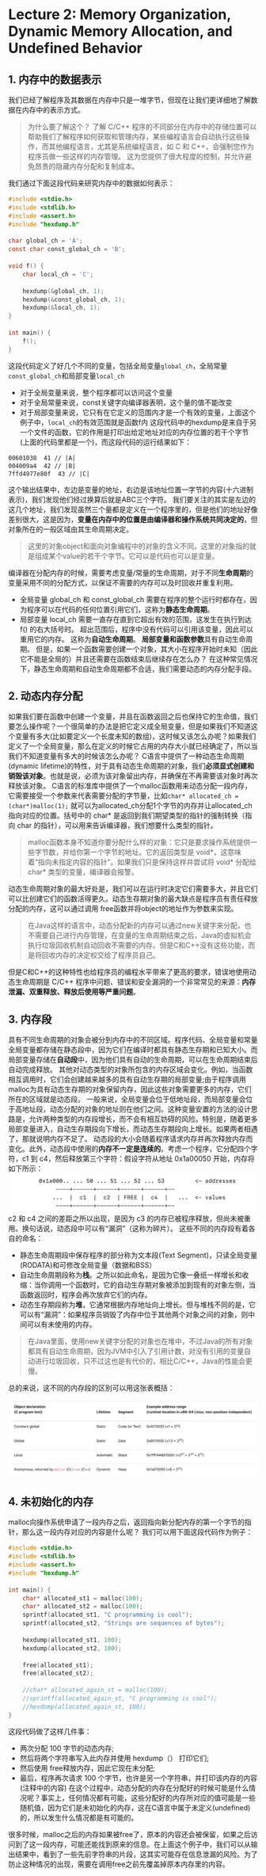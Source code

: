 # Lecture 2: Memory Organization, Dynamic Memory Allocation, and Undefined Behavior

## 1. 内存中的数据表示
我们已经了解程序及其数据在内存中只是一堆字节，但现在让我们更详细地了解数据在内存中的表示方式。
> 为什么要了解这个？
> 了解 C/C++ 程序的不同部分在内存中的存储位置可以帮助我们了解程序如何获取和管理内存，某些编程语言会自动执行这些操作，而其他编程语言，尤其是系统编程语言，如 C 和 C++，会强制您作为 程序员做一些这样的内存管理。 这为您提供了很大程度的控制，并允许避免昂贵的隐藏内存分配和复制成本。

我们通过下面这段代码来研究内存中的数据如何表示：

```C
#include <stdio.h>
#include <stdlib.h>
#include <assert.h>
#include "hexdump.h"

char global_ch = 'A';
const char const_global_ch = 'B';

void f() {
    char local_ch = 'C';

    hexdump(&global_ch, 1);
    hexdump(&const_global_ch, 1);
    hexdump(&local_ch, 1);
}

int main() {
    f();
}
```

这段代码定义了好几个不同的变量，包括全局变量`global_ch`，全局常量`const_global_ch`和局部变量`local_ch`
- 对于全局变量来说，整个程序都可以访问这个变量
- 对于全局常量来说，const关键字向编译器表明，这个量的值不能改变
- 对于局部变量来说，它只有在它定义的范围内才是一个有效的变量，上面这个例子中，`local_ch`的有效范围就是函数f内
这段代码中的hexdump是来自于另一个文件的函数，它的作用是打印出给定地址对应的内存位置的若干个字节(上面的代码里都是一个)，而这段代码的运行结果如下：

```text
00601038  41 // |A|
004009a4  42 // |B|
7ffd4977e80f  43 // |C|
```

这个输出结果中，左边是变量的地址，右边是该地址位置一字节的内容(十六进制表示)，我们发现他们经过换算后就是ABC三个字符。
我们要关注的其实是左边的这几个地址，我们发现虽然三个量都是定义在一个程序里的，但是他们的地址好像差别很大，这是因为，**变量在内存中的位置是由编译器和操作系统共同决定的**，但对象所在的一般区域由其生命周期决定。
> 这里的对象object和面向对象编程中的对象的含义不同，这里的对象指的就是组成某个value的若干个字节。它可以是代码也可以是变量。

编译器在分配内存的时候，需要考虑变量/常量的生命周期，对于不同**生命周期**的变量采用不同的分配方式，以保证不需要的内存可以及时回收并重复利用。
- 全局变量 global_ch 和 const_global_ch 需要在程序的整个运行时都存在，因为程序可以在代码的任何位置引用它们，这称为**静态生命周期**。
- 局部变量 local_ch 需要一直存在直到它超出有效的范围，这发生在执行到达 f() 的右大括号时。 超出范围后，程序中没有代码可以引用该变量，因此可以重用它的内存。 这称为**自动生命周期**。 **局部变量和函数参数**具有自动生命周期。
但是，如果一个函数需要创建一个对象，其大小在程序开始时未知（因此它不能是全局的）并且还需要在函数结束后继续存在怎么办？ 在这种常见情况下，静态生命周期和自动生命周期都不合适，我们需要动态的内存分配手段。


## 2. 动态内存分配
如果我们要在函数中创建一个变量，并且在函数返回之后也保持它的生命值，我们要怎么操作呢？一个很简单的办法是把它定义成全局变量，但是如果我们不知道这个变量有多大(比如要定义一个长度未知的数组)，这时候又该怎么办呢？如果我们定义了一个全局变量，那么在定义的时候它占用的内存大小就已经确定了，所以当我们不知道变量有多大的时候该怎么办呢？
C语言中提供了一种动态生命周期(dynamic lifetime)的特性，对于具有动态生命周期的对象，我们**必须显式创建和销毁该对象**。也就是说，必须为该对象留出内存，并确保在不再需要该对象时再次释放该对象。
C语言的标准库中提供了一个malloc函数用来动态分配一段内存，它需要接受一个参数来代表需要分配的字节量，比如`char* allocated_ch = (char*)malloc(1);` 就可以为allocated_ch分配1个字节的内存并让allocated_ch指向对应的位置。括号中的 char* 是返回到我们期望类型的指针的强制转换（指向 char 的指针），可以用来告诉编译器，我们想要什么类型的指针。
> malloc函数本身不知道你要分配什么样的对象：它只是要求操作系统提供一些字节数，并给你第一个字节的地址。它的返回类型是 void*，这意味着“指向未指定内容的指针”。如果我们只是保持这样并尝试将 void* 分配给 char* 类型的变量，编译器会报警。

动态生命周期对象的最大好处是，我们可以在运行时决定它们需要多大，并且它们可以比创建它们的函数活得更久。动态生存期对象的最大缺点是程序员有责任释放分配的内存，这可以通过调用 free函数并将object的地址作为参数来实现。
> 在Java这样的语言中，动态分配新的内存可以通过new关键字来分配，也不需要自己进行内存管理，在变量的生命周期结束之后，Java的虚拟机会执行垃圾回收机制自动回收不需要的内存。但是C和C++没有这些功能，而是将回收内存的决定权交给了程序员自己。

但是C和C++的这种特性也给程序员的编程水平带来了更高的要求，错误地使用动态生命周期是 C/C++ 程序中问题、错误和安全漏洞的一个非常常见的来源：**内存泄漏、双重释放、释放后使用等严重问题**。


## 3. 内存段
具有不同生命周期的对象会被分到内存中的不同区域。程序代码、全局变量和常量全局变量都存储在静态段中，因为它们在编译时都具有静态生存期和已知大小。而局部变量存储在**自动段**中，因为他们具有自动的生命周期，可以在生命周期结束后自动完成释放。
其他对动态类型的对象所包含的内存区域会变化。例如，当函数相互调用时，它们会创建越来越多的具有自动生存期的局部变量;由于程序调用 malloc为具有动态生存期的对象保留内存，因此这些对象需要更多的内存，它们所在的区域就是动态段。
一般来说，全局变量会位于低地址段，而局部变量会位于高地址段，动态分配的对象的地址则在他们之间。这种变量安置的方法的设计思路是，允许两种类型的内存段增长，而不会有相互妨碍的风险。特别是，随着更多局部变量进入，自动生存期段向下增长，而动态生存期段向上增长。如果两者相遇了，那就说明内存不足了。
动态段的大小会随着程序请求内存并再次释放内存而变化。此外，动态段中使用的**内存不一定是连续的**。考虑一个程序，它分配四个字符，c1 到 c4，然后释放第三个字符：假设字符从地址 0x1a00050 开始，内存将如下所示：
![](resources/Pasted%20image%2020230405114752.png)
c2 和 c4 之间的差距之所以出现，是因为 c3 的内存已被程序释放，但尚未被重用。换句话说，动态段中可以有“漏洞”（这称为碎片）。
这些不同的内存段有着各自的命名：
- 静态生命周期段中保存程序的部分称为文本段(Text Segment)，只读全局变量(RODATA)和可修改全局变量（数据和BSS）
- 自动生命周期段称为**栈**。之所以如此命名，是因为它像一叠纸一样增长和收缩：当你调用一个函数时，它的自动生存期对象被添加到现有的对象左侧，当函数返回时，程序会再次放弃它们的内存。
- 动态生存期段称为**堆**，它通常根据内存地址向上增长。但与堆栈不同的是，它可以有“漏洞”：如果程序员销毁了内存中位于其他两个对象之间的对象，则中间可以有未使用的内存。

> 在Java里面，使用new关键字分配的对象也在堆中，不过Java的所有对象都具有自动生命周期，因为JVM中引入了引用计数，对没有引用的变量自动进行垃圾回收，只不过这也是有代价的，相比C/C++，Java的性能会更慢。

总的来说，这不同的内存段的区别可以用这张表概括：

![](resources/Pasted%20image%2020230405121304.png)


## 4. 未初始化的内存
malloc向操作系统申请了一段内存之后，返回指向新分配内存的第一个字节的指针，那么这一段内存对应的内容是什么呢？
我们可以用下面这段代码作为例子：

```C
#include <stdio.h>
#include <stdlib.h>
#include <assert.h>
#include "hexdump.h"

int main() {
    char* allocated_st1 = malloc(100);
    char* allocated_st2 = malloc(100);
    sprintf(allocated_st1, "C programming is cool");
    sprintf(allocated_st2, "Strings are sequences of bytes");

    hexdump(allocated_st1, 100);
    hexdump(allocated_st2, 100);

    free(allocated_st1);
    free(allocated_st2);

    //char* allocated_again_st = malloc(100);
    //sprintf(allocated_again_st, "C programming is cool");
    //hexdump(allocated_again_st, 100);
}

```


这段代码做了这样几件事：

- 两次分配 100 字节的动态内存;
- 然后将两个字符串写入此内存并使用 hexdump（） 打印它们;
- 然后使用 free释放内存，因此它现在未分配;
- 最后，程序再次请求 100 个字节，也许是另一个字符串，并打印该内存的内容(注释中的内容)
在这个过程中，动态分配的内存在分配好的时候可能是什么情况呢？事实上，任何情况都有可能，这些分配好的内存所对应的值可能是一些随机值，因为它们是未初始化的内存，这在C语言中属于未定义(undefined)的，所以发生什么情况都是有可能的。


很多时候，malloc之后的内存如果被free了，原本的内容还会被保留，如果之后访问到了这一段内存，可能还能找到原来的信息。在上面这个例子中，我们可以从输出结果中，看到了一些先前字符串的片段，这其实可能存在信息泄漏的风险。为了防止这种情况的出现，需要在调用free之前先覆盖掉原本内存里的内容。

